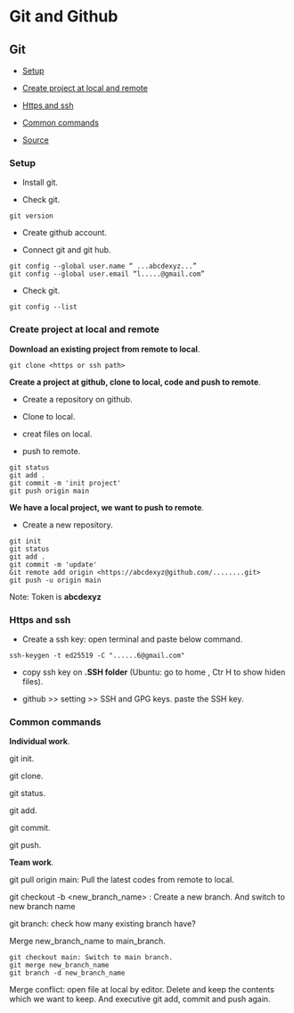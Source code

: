 # Git and Github
## Git
- [Setup](#Setup)
- [Create project at local and remote](#Create-project-at-local-and-remote)
- [Https and ssh](#Https-and-ssh)
- [Common commands](#Common-commands)

- [Source](https://www.youtube.com/watch?v=pC1s6JOwglE&list=PLncHg6Kn2JT6nWS9MRjSnt6Z-9Rj0pAlo&index=3)

### Setup

- Install git.

- Check git.

```
git version
```

- Create github account.

- Connect git and git hub.

```
git config --global user.name “ ...abcdexyz...”
git config --global user.email “l.....@gmail.com”
```
- Check git.

```
git config --list
```
### Create project at local and remote

**Download an existing project from remote to local**.

```
git clone <https or ssh path>
```
**Create a project at github, clone to local, code and push to remote**.

- Create a repository on github.

- Clone to local.

- creat files on local.

- push to remote.

```
git status
git add .
git commit -m 'init project'
git push origin main
```
**We have a local project, we want to push to remote**.

- Create a new repository.

```
git init
git status
git add .
git commit -m 'update'
Git remote add origin <https://abcdexyz@github.com/........git>
git push -u origin main
```
Note: Token is **abcdexyz**

### Https and ssh

- Create a ssh key: open terminal and paste below command.

```
ssh-keygen -t ed25519 -C "......6@gmail.com"
```

- copy ssh key on **.SSH folder** (Ubuntu: go to home , Ctr H to show hiden files).

- github >> setting >> SSH and GPG keys. paste the SSH key.

### Common commands

**Individual work**.

git init.

git clone.

git status.

git add.

git commit.

git push.

**Team work**.

git pull origin main: Pull the latest codes from remote to local.

git checkout -b <new_branch_name> : Create a new branch. And switch to new branch name

git branch: check how many existing branch have?

Merge new_branch_name to main_branch.

```
git checkout main: Switch to main branch.
git merge new_branch_name
git branch -d new_branch_name
```
Merge conflict: open file at local by editor. Delete and keep the contents which we want to keep. And executive git add, commit and push again.






